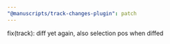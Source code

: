 ```yaml
---
"@manuscripts/track-changes-plugin": patch
---
```


fix(track): diff yet again, also selection pos when diffed
